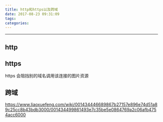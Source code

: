 ```yaml
---
title: http和https以及跨域
date: 2017-08-23 09:31:09
tags:
categories:
---
```

------

<!-- more -->

## http

## https

https 会阻挡别的域名调用该连接的图片资源

## 跨域
https://www.liaoxuefeng.com/wiki/001434446689867b27157e896e74d51a89c25cc8b43bdb3000/001434499861493e7c35be5e0864769a2c06afb4754acc6000

